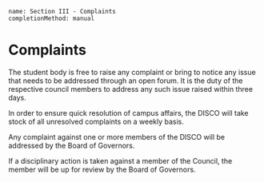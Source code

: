 ```ngMeta
name: Section III - Complaints
completionMethod: manual
```

# Complaints

The student body is free to raise any complaint or bring to notice any issue that needs to be addressed through an open forum. It is the duty of the respective council members to address any such issue raised within three days.

In order to ensure quick resolution of campus affairs, the DISCO will take stock of all unresolved complaints on a weekly basis.

Any complaint against one or more members of the DISCO will be addressed by the Board of Governors. 
 
If a disciplinary action is taken against a member of the Council, the member will be up for review by the Board of Governors.



